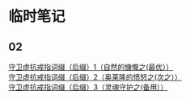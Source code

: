 # 临时笔记

## 02
[守卫虚抗戒指词缀（后缀）1（自然的慷慨之(最优））](https://www.grimtools.com/db/zh/suffixes/10723)  
[守卫虚抗戒指词缀（后缀）2（奥莱隆的愤怒之(次之））](https://www.grimtools.com/db/zh/suffixes/10721)  
[守卫虚抗戒指词缀（后缀）3（灵魂守护之(备用））](https://www.grimtools.com/db/zh/suffixes/10781)
